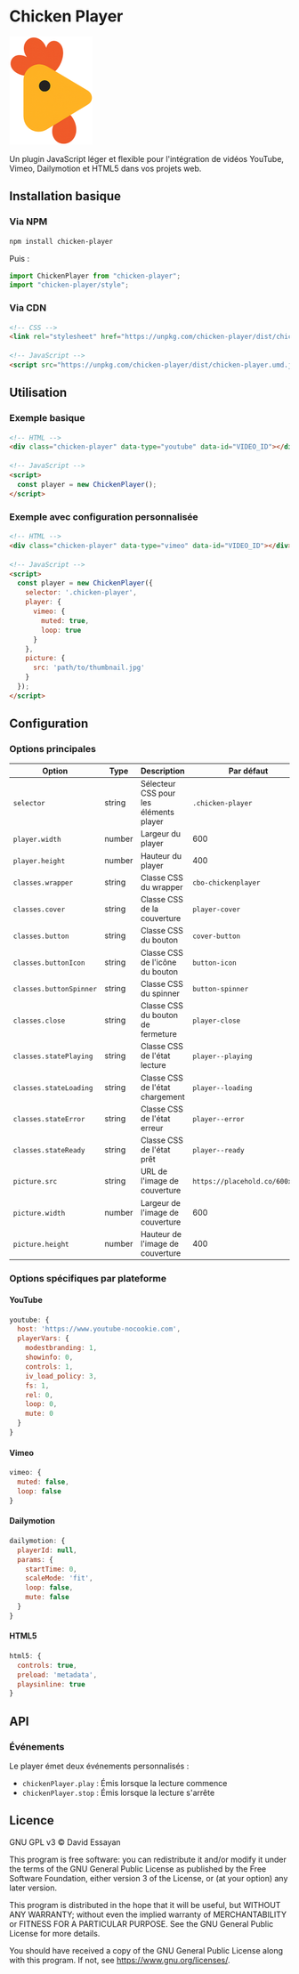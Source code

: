 # Chicken Player

![Chicken Player Logo](https://github.com/davidessayan/chicken-player/blob/main/logo.png?raw=true)

Un plugin JavaScript léger et flexible pour l'intégration de vidéos YouTube, Vimeo, Dailymotion et HTML5 dans vos projets web.

## Installation basique

### Via NPM

```bash
npm install chicken-player
```

Puis : 

```js
import ChickenPlayer from "chicken-player";
import "chicken-player/style";
```

### Via CDN

```html
<!-- CSS -->
<link rel="stylesheet" href="https://unpkg.com/chicken-player/dist/chicken-player.css">

<!-- JavaScript -->
<script src="https://unpkg.com/chicken-player/dist/chicken-player.umd.js"></script>
```

## Utilisation

### Exemple basique

```html
<!-- HTML -->
<div class="chicken-player" data-type="youtube" data-id="VIDEO_ID"></div>

<!-- JavaScript -->
<script>
  const player = new ChickenPlayer();
</script>
```

### Exemple avec configuration personnalisée

```html
<!-- HTML -->
<div class="chicken-player" data-type="vimeo" data-id="VIDEO_ID"></div>

<!-- JavaScript -->
<script>
  const player = new ChickenPlayer({
    selector: '.chicken-player',
    player: {
      vimeo: {
        muted: true,
        loop: true
      }
    },
    picture: {
      src: 'path/to/thumbnail.jpg'
    }
  });
</script>
```

## Configuration

### Options principales

| Option | Type | Description | Par défaut |
|--------|------|-------------|------------|
| `selector` | string | Sélecteur CSS pour les éléments player | `.chicken-player` |
| `player.width` | number | Largeur du player | 600 |
| `player.height` | number | Hauteur du player | 400 |
| `classes.wrapper` | string | Classe CSS du wrapper | `cbo-chickenplayer` |
| `classes.cover` | string | Classe CSS de la couverture | `player-cover` |
| `classes.button` | string | Classe CSS du bouton | `cover-button` |
| `classes.buttonIcon` | string | Classe CSS de l'icône du bouton | `button-icon` |
| `classes.buttonSpinner` | string | Classe CSS du spinner | `button-spinner` |
| `classes.close` | string | Classe CSS du bouton de fermeture | `player-close` |
| `classes.statePlaying` | string | Classe CSS de l'état lecture | `player--playing` |
| `classes.stateLoading` | string | Classe CSS de l'état chargement | `player--loading` |
| `classes.stateError` | string | Classe CSS de l'état erreur | `player--error` |
| `classes.stateReady` | string | Classe CSS de l'état prêt | `player--ready` |
| `picture.src` | string | URL de l'image de couverture | `https://placehold.co/600x400` |
| `picture.width` | number | Largeur de l'image de couverture | 600 |
| `picture.height` | number | Hauteur de l'image de couverture | 400 |

### Options spécifiques par plateforme

#### YouTube
```javascript
youtube: {
  host: 'https://www.youtube-nocookie.com',
  playerVars: {
    modestbranding: 1,
    showinfo: 0,
    controls: 1,
    iv_load_policy: 3,
    fs: 1,
    rel: 0,
    loop: 0,
    mute: 0
  }
}
```

#### Vimeo
```javascript
vimeo: {
  muted: false,
  loop: false
}
```

#### Dailymotion
```javascript
dailymotion: {
  playerId: null,
  params: {
    startTime: 0,
    scaleMode: 'fit',
    loop: false,
    mute: false
  }
}
```

#### HTML5
```javascript
html5: {
  controls: true,
  preload: 'metadata',
  playsinline: true
}
```

## API

### Événements

Le player émet deux événements personnalisés :
- `chickenPlayer.play` : Émis lorsque la lecture commence
- `chickenPlayer.stop` : Émis lorsque la lecture s'arrête

## Licence

GNU GPL v3 © David Essayan

This program is free software: you can redistribute it and/or modify it under the terms of the GNU General Public License as published by the Free Software Foundation, either version 3 of the License, or (at your option) any later version.

This program is distributed in the hope that it will be useful, but WITHOUT ANY WARRANTY; without even the implied warranty of MERCHANTABILITY or FITNESS FOR A PARTICULAR PURPOSE. See the GNU General Public License for more details.

You should have received a copy of the GNU General Public License along with this program. If not, see <https://www.gnu.org/licenses/>.
